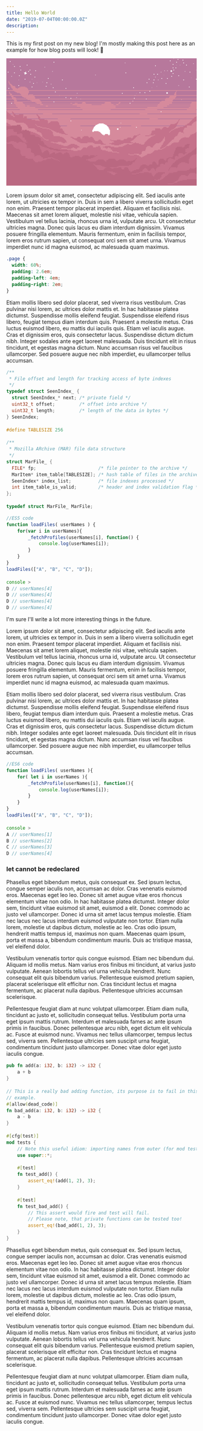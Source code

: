```yaml
---
title: Hello World
date: "2019-07-04T00:00:00.0Z"
description:
---
```


This is my first post on my new blog! I'm mostly making this post here as an example for how blog posts will look! :tada:

![](./images/pixel.png)

Lorem ipsum dolor sit amet, consectetur adipiscing elit. Sed iaculis ante lorem, ut ultricies ex tempor in. Duis in sem a libero viverra sollicitudin eget non enim. Praesent tempor placerat imperdiet. Aliquam et facilisis nisi. Maecenas sit amet lorem aliquet, molestie nisi vitae, vehicula sapien. Vestibulum vel tellus lacinia, rhoncus urna id, vulputate arcu. Ut consectetur ultricies magna. Donec quis lacus eu diam interdum dignissim. Vivamus posuere fringilla elementum. Mauris fermentum, enim in facilisis tempor, lorem eros rutrum sapien, ut consequat orci sem sit amet urna. Vivamus imperdiet nunc id magna euismod, ac malesuada quam maximus.

```css
.page {
  width: 60%;
  padding: 2.6em;
  padding-left: 4em;
  padding-right: 2em;
}
```

Etiam mollis libero sed dolor placerat, sed viverra risus vestibulum. Cras pulvinar nisi lorem, ac ultrices dolor mattis et. In hac habitasse platea dictumst. Suspendisse mollis eleifend feugiat. Suspendisse eleifend risus libero, feugiat tempus diam interdum quis. Praesent a molestie metus. Cras luctus euismod libero, eu mattis dui iaculis quis. Etiam vel iaculis augue. Cras et dignissim eros, quis consectetur lacus. Suspendisse dictum dictum nibh. Integer sodales ante eget laoreet malesuada. Duis tincidunt elit in risus tincidunt, et egestas magna dictum. Nunc accumsan risus vel faucibus ullamcorper. Sed posuere augue nec nibh imperdiet, eu ullamcorper tellus accumsan.

```c
/**
 * File offset and length for tracking access of byte indexes
 */
typedef struct SeenIndex_ {
  struct SeenIndex_* next; /* private field */
  uint32_t offset;         /* offset into archive */
  uint32_t length;         /* length of the data in bytes */
} SeenIndex;

#define TABLESIZE 256

/**
 * Mozilla ARchive (MAR) file data structure
 */
struct MarFile_ {
  FILE* fp;                       /* file pointer to the archive */
  MarItem* item_table[TABLESIZE]; /* hash table of files in the archive */
  SeenIndex* index_list;          /* file indexes processed */
  int item_table_is_valid;        /* header and index validation flag */
};

typedef struct MarFile_ MarFile;
```

```javascript
//ES5 code
function loadFiles( userNames ) {
    for(var i in userNames){
        _fetchProfiles(userNames[i], function() {
            console.log(userNames[i]);
        }
    }
}
loadFiles(["A", "B", "C", "D"]);

console >
D // userNames[4]
D // userNames[4]
D // userNames[4]
D // userNames[4]
```

I'm sure I'll write a lot more interesting things in the future.

Lorem ipsum dolor sit amet, consectetur adipiscing elit. Sed iaculis ante lorem, ut ultricies ex tempor in. Duis in sem a libero viverra sollicitudin eget non enim. Praesent tempor placerat imperdiet. Aliquam et facilisis nisi. Maecenas sit amet lorem aliquet, molestie nisi vitae, vehicula sapien. Vestibulum vel tellus lacinia, rhoncus urna id, vulputate arcu. Ut consectetur ultricies magna. Donec quis lacus eu diam interdum dignissim. Vivamus posuere fringilla elementum. Mauris fermentum, enim in facilisis tempor, lorem eros rutrum sapien, ut consequat orci sem sit amet urna. Vivamus imperdiet nunc id magna euismod, ac malesuada quam maximus.

Etiam mollis libero sed dolor placerat, sed viverra risus vestibulum. Cras pulvinar nisi lorem, ac ultrices dolor mattis et. In hac habitasse platea dictumst. Suspendisse mollis eleifend feugiat. Suspendisse eleifend risus libero, feugiat tempus diam interdum quis. Praesent a molestie metus. Cras luctus euismod libero, eu mattis dui iaculis quis. Etiam vel iaculis augue. Cras et dignissim eros, quis consectetur lacus. Suspendisse dictum dictum nibh. Integer sodales ante eget laoreet malesuada. Duis tincidunt elit in risus tincidunt, et egestas magna dictum. Nunc accumsan risus vel faucibus ullamcorper. Sed posuere augue nec nibh imperdiet, eu ullamcorper tellus accumsan.

```javascript
//ES6 code
function loadFiles( userNames ){
    for( let i in userNames ){
        _fetchProfile(userNames[i], function(){
            console.log(userNames[i]);
        }
    }
}
loadFiles(["A", "B", "C", "D"]);

console >
A // userNames[1]
B // userNames[2]
C // userNames[3]
D // userNames[4]
```

### let cannot be redeclared

Phasellus eget bibendum metus, quis consequat ex. Sed ipsum lectus, congue semper iaculis non, accumsan ac dolor. Cras venenatis euismod eros. Maecenas eget leo leo. Donec sit amet augue vitae eros rhoncus elementum vitae non odio. In hac habitasse platea dictumst. Integer dolor sem, tincidunt vitae euismod sit amet, euismod a elit. Donec commodo ac justo vel ullamcorper. Donec id urna sit amet lacus tempus molestie. Etiam nec lacus nec lacus interdum euismod vulputate non tortor. Etiam nulla lorem, molestie ut dapibus dictum, molestie ac leo. Cras odio ipsum, hendrerit mattis tempus id, maximus non quam. Maecenas quam ipsum, porta et massa a, bibendum condimentum mauris. Duis ac tristique massa, vel eleifend dolor.

Vestibulum venenatis tortor quis congue euismod. Etiam nec bibendum dui. Aliquam id mollis metus. Nam varius eros finibus mi tincidunt, at varius justo vulputate. Aenean lobortis tellus vel urna vehicula hendrerit. Nunc consequat elit quis bibendum varius. Pellentesque euismod pretium sapien, placerat scelerisque elit efficitur non. Cras tincidunt lectus et magna fermentum, ac placerat nulla dapibus. Pellentesque ultricies accumsan scelerisque.

Pellentesque feugiat diam at nunc volutpat ullamcorper. Etiam diam nulla, tincidunt ac justo et, sollicitudin consequat tellus. Vestibulum porta urna eget ipsum mattis rutrum. Interdum et malesuada fames ac ante ipsum primis in faucibus. Donec pellentesque arcu nibh, eget dictum elit vehicula ac. Fusce at euismod nunc. Vivamus nec tellus ullamcorper, tempus lectus sed, viverra sem. Pellentesque ultricies sem suscipit urna feugiat, condimentum tincidunt justo ullamcorper. Donec vitae dolor eget justo iaculis congue.

```rust
pub fn add(a: i32, b: i32) -> i32 {
    a + b
}

// This is a really bad adding function, its purpose is to fail in this
// example.
#[allow(dead_code)]
fn bad_add(a: i32, b: i32) -> i32 {
    a - b
}

#[cfg(test)]
mod tests {
    // Note this useful idiom: importing names from outer (for mod tests) scope.
    use super::*;

    #[test]
    fn test_add() {
        assert_eq!(add(1, 2), 3);
    }

    #[test]
    fn test_bad_add() {
        // This assert would fire and test will fail.
        // Please note, that private functions can be tested too!
        assert_eq!(bad_add(1, 2), 3);
    }
}
```

Phasellus eget bibendum metus, quis consequat ex. Sed ipsum lectus, congue semper iaculis non, accumsan ac dolor. Cras venenatis euismod eros. Maecenas eget leo leo. Donec sit amet augue vitae eros rhoncus elementum vitae non odio. In hac habitasse platea dictumst. Integer dolor sem, tincidunt vitae euismod sit amet, euismod a elit. Donec commodo ac justo vel ullamcorper. Donec id urna sit amet lacus tempus molestie. Etiam nec lacus nec lacus interdum euismod vulputate non tortor. Etiam nulla lorem, molestie ut dapibus dictum, molestie ac leo. Cras odio ipsum, hendrerit mattis tempus id, maximus non quam. Maecenas quam ipsum, porta et massa a, bibendum condimentum mauris. Duis ac tristique massa, vel eleifend dolor.

Vestibulum venenatis tortor quis congue euismod. Etiam nec bibendum dui. Aliquam id mollis metus. Nam varius eros finibus mi tincidunt, at varius justo vulputate. Aenean lobortis tellus vel urna vehicula hendrerit. Nunc consequat elit quis bibendum varius. Pellentesque euismod pretium sapien, placerat scelerisque elit efficitur non. Cras tincidunt lectus et magna fermentum, ac placerat nulla dapibus. Pellentesque ultricies accumsan scelerisque.

Pellentesque feugiat diam at nunc volutpat ullamcorper. Etiam diam nulla, tincidunt ac justo et, sollicitudin consequat tellus. Vestibulum porta urna eget ipsum mattis rutrum. Interdum et malesuada fames ac ante ipsum primis in faucibus. Donec pellentesque arcu nibh, eget dictum elit vehicula ac. Fusce at euismod nunc. Vivamus nec tellus ullamcorper, tempus lectus sed, viverra sem. Pellentesque ultricies sem suscipit urna feugiat, condimentum tincidunt justo ullamcorper. Donec vitae dolor eget justo iaculis congue.
